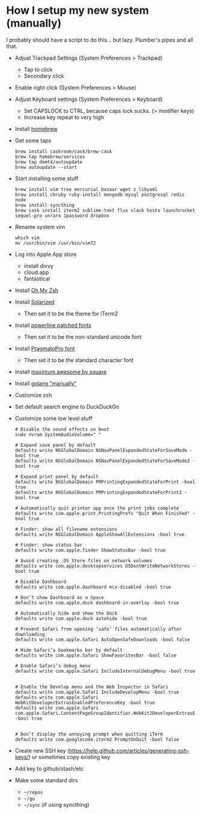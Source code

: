 # How I setup my new system (manually)

I probably should have a script to do this... but lazy. Plumber's pipes and all that.


- Adjust Trackpad Settings (System Preferences > Trackpad)
  - Tap to click
  - Secondary click

- Enable right click (System Preferences > Mouse)
- Adjust Keyboard settings (System Preferences > Keyboard)
  - Set CAPSLOCK to CTRL, because caps lock sucks. (> modifier keys)
  - Increase key repeat to very high

- Install [homebrew](http://brew.sh)
- Get some taps

  ```
  brew install caskroom/cask/brew-cask
  brew tap homebrew/services
  brew tap domt4/autoupdate
  brew autoupdate --start
  ```
- Start installing some stuff

  ```
  brew install vim tree mercurial bazaar wget z libyaml
  brew install chruby ruby-install mongodb mysql postgresql redis node
  brew install syncthing
  brew cask install iterm2 sublime-text flux slack hosts launchrocket sequel-pro unrarx 1password dropbox
  ```

- Rename system vim

  ```
  which vim
  mv /usr/bin/vim /usr/bin/vim72
  ```

- Log into Apple App store
  - install divvy
  - cloud.app
  - fantastical
- Install [Oh My Zsh](http://ohmyz.sh)
- Install [Solarized](http://ethanschoonover.com/solarized)
  - Then set it to be the theme for iTerm2
- Install [powerline patched fonts](https://github.com/powerline/fonts)
  - Then set it to be the non-standard unicode font
- Install [PragmatoPro font](http://www.fsd.it/fonts/pragmatapro.htm)
  - Then set it to be the standard character font
- Install [maximum awesome by square](https://github.com/square/maximum-awesome)
- Install [golang "manually"](http://golang.org/doc/install#osx)
- Customize zsh
- Set default search engine to DuckDuckGo

- Customize some low level stuff

  ```
  # Disable the sound effects on boot
  sudo nvram SystemAudioVolume=" "

  # Expand save panel by default
  defaults write NSGlobalDomain NSNavPanelExpandedStateForSaveMode -bool true
  defaults write NSGlobalDomain NSNavPanelExpandedStateForSaveMode2 -bool true

  # Expand print panel by default
  defaults write NSGlobalDomain PMPrintingExpandedStateForPrint -bool true
  defaults write NSGlobalDomain PMPrintingExpandedStateForPrint2 -bool true

  # Automatically quit printer app once the print jobs complete
  defaults write com.apple.print.PrintingPrefs "Quit When Finished" -bool true

  # Finder: show all filename extensions
  defaults write NSGlobalDomain AppleShowAllExtensions -bool true

  # Finder: show status bar
  defaults write com.apple.finder ShowStatusBar -bool true

  # Avoid creating .DS_Store files on network volumes
  defaults write com.apple.desktopservices DSDontWriteNetworkStores -bool true

  # Disable Dashboard
  defaults write com.apple.dashboard mcx-disabled -bool true

  # Don’t show Dashboard as a Space
  defaults write com.apple.dock dashboard-in-overlay -bool true

  # Automatically hide and show the Dock
  defaults write com.apple.dock autohide -bool true

  # Prevent Safari from opening ‘safe’ files automatically after downloading
  defaults write com.apple.Safari AutoOpenSafeDownloads -bool false

  # Hide Safari’s bookmarks bar by default
  defaults write com.apple.Safari ShowFavoritesBar -bool false

  # Enable Safari’s debug menu
  defaults write com.apple.Safari IncludeInternalDebugMenu -bool true


  # Enable the Develop menu and the Web Inspector in Safari
  defaults write com.apple.Safari IncludeDevelopMenu -bool true
  defaults write com.apple.Safari WebKitDeveloperExtrasEnabledPreferenceKey -bool true
  defaults write com.apple.Safari com.apple.Safari.ContentPageGroupIdentifier.WebKit2DeveloperExtrasEnabled -bool true


  # Don’t display the annoying prompt when quitting iTerm
  defaults write com.googlecode.iterm2 PromptOnQuit -bool false
  ```

- Create new SSH key (https://help.github.com/articles/generating-ssh-keys/) or sometimes copy existing key
- Add key to github/stash/etc
- Make some standard dirs
  - `~/repos`
  - `~/go`
  - `~/sync` (if using syncthing)
